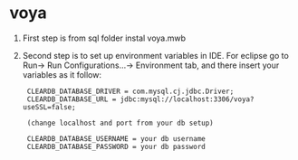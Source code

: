 # voya
1. First step is from sql folder instal voya.mwb
2. Second step is to set up environment variables in IDE.
	For eclipse go to Run-> Run Configurations...->
	Environment tab, and there insert your variables as it follow:
	
		CLEARDB_DATABASE_DRIVER = com.mysql.cj.jdbc.Driver;
		CLEARDB_DATABASE_URL = jdbc:mysql://localhost:3306/voya?useSSL=false;
		
		(change localhost and port from your db setup)
		
		CLEARDB_DATABASE_USERNAME = your db username
		CLEARDB_DATABASE_PASSWORD = your db password